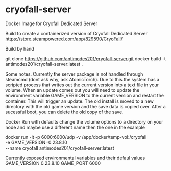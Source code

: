 # cryofall-server
Docker Image for Cryofall Dedicated Server

Build to create a containerized version of Cryofall Dedicated Server
https://store.steampowered.com/app/829590/CryoFall/

Build by hand 

git clone https://github.com/antimodes201/cryofall-server.git 
docker build -t antimodes201/cryofall-server:latest .

Some notes.  Currently the server package is not handled through steamcmd (dont ask why, ask AtomicTorch).
Due to this the system has a scripted process that writes out the current version into a text file in your volume.
When an update comes out you will need to update the environment variable GAME_VERSION to the current version and restart the container.
This will trigger an update.  The old install is moved to a new directory with the old game version and the save data is copied over.
After a sucessful boot, you can delete the old copy of the save.

Docker Run with defaults 
change the volume options to a directory on your node and maybe use a different name then the one in the example

docker run -it -p 6000:6000/udp -v /app/docker/temp-vol:/cryofall \
	-e GAME_VERSION=0.23.8.10 \
	--name cryofall antimodes201/cryofall-server:latest


Currently exposed environmental variables and their defaul values 
GAME_VERSION 0.23.8.10 
GAME_PORT 6000 
